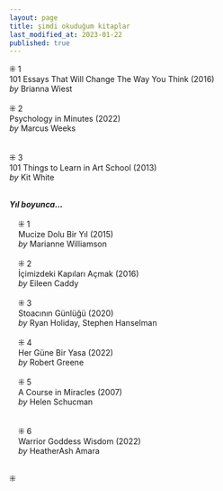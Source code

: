 ```yaml
---
layout: page  
title: şimdi okuduğum kitaplar  
last_modified_at: 2023-01-22
published: true  
---
```


⁜ 1  
101 Essays That Will Change The Way You Think (2016)  
<i>by</i> Brianna Wiest  
<br />
⁜ 2  
Psychology in Minutes  (2022)  
<i>by</i> Marcus Weeks  
<br />  
⁜ 3  
101 Things to Learn in Art School (2013)  
<i>by</i> Kit White  
<br />

<i><b>Yıl boyunca...</b></i>  
<br />
&nbsp; &nbsp; ⁜ 1  
&nbsp; &nbsp; Mucize Dolu Bir Yıl (2015)  
&nbsp; &nbsp; <i>by</i> Marianne Williamson  
<br />
&nbsp; &nbsp; ⁜ 2    
&nbsp; &nbsp; İçimizdeki Kapıları Açmak (2016)  
&nbsp; &nbsp; <i>by</i> Eileen Caddy  
<br />
&nbsp; &nbsp; ⁜ 3  
&nbsp; &nbsp; Stoacının Günlüğü (2020)  
&nbsp; &nbsp; <i>by</i> Ryan Holiday, Stephen Hanselman  
<br />
&nbsp; &nbsp; ⁜ 4  
&nbsp; &nbsp; Her Güne Bir Yasa (2022)  
&nbsp; &nbsp; <i>by</i> Robert Greene    
<br />
&nbsp; &nbsp; ⁜ 5  
&nbsp; &nbsp; A Course in Miracles (2007)  
&nbsp; &nbsp; <i>by</i> Helen Schucman    
<br />  
&nbsp; &nbsp; ⁜ 6  
&nbsp; &nbsp; Warrior Goddess Wisdom (2022)  
&nbsp; &nbsp; <i>by</i> HeatherAsh Amara  
<br />

⁜  
 
